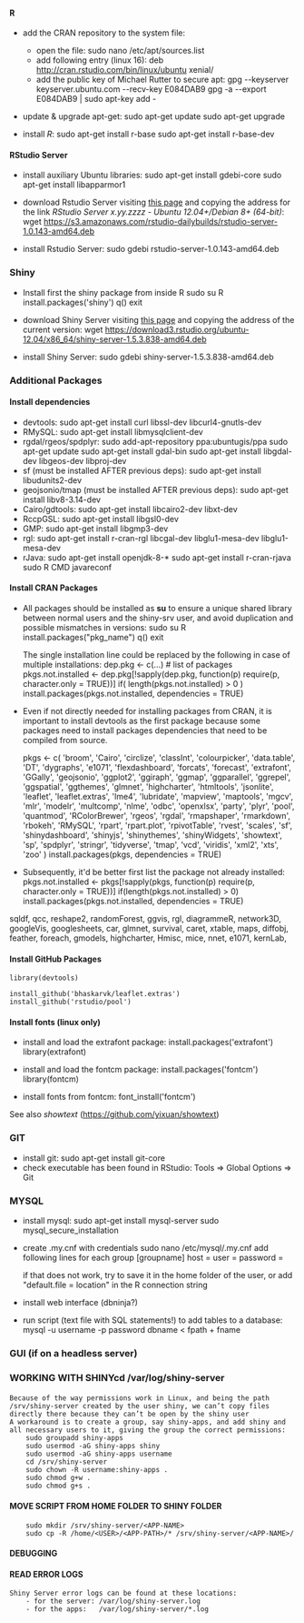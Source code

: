 
#### R

 - add the CRAN repository to the system file: 
   - open the file: sudo nano /etc/apt/sources.list
   - add following entry (linux 16): deb http://cran.rstudio.com/bin/linux/ubuntu xenial/
   - add the public key of Michael Rutter to secure apt: 
		gpg --keyserver keyserver.ubuntu.com --recv-key E084DAB9
		gpg -a --export E084DAB9 | sudo apt-key add -

 - update & upgrade apt-get: 
	sudo apt-get update
	sudo apt-get upgrade
   
 - install *R*: 
	sudo apt-get install r-base
	sudo apt-get install r-base-dev

 #### RStudio Server

 - install auxiliary Ubuntu libraries: 
	sudo apt-get install gdebi-core
	sudo apt-get install libapparmor1

 - download Rstudio Server visiting [this page](http://www.rstudio.com/products/rstudio/download/preview/ '') and copying the address for the link *RStudio Server x.yy.zzzz - Ubuntu 12.04+/Debian 8+ (64-bit)*: 
	wget https://s3.amazonaws.com/rstudio-dailybuilds/rstudio-server-1.0.143-amd64.deb
   
 - install Rstudio Server: sudo gdebi rstudio-server-1.0.143-amd64.deb

 
 ### Shiny

 - Install first the shiny package from inside R
    sudo su
    R
    install.packages('shiny')
    q()
    exit

 - download Shiny Server visiting [this page](https://www.rstudio.com/products/shiny/download-server/ '') and copying the address of the current version: 
	wget https://download3.rstudio.org/ubuntu-12.04/x86_64/shiny-server-1.5.3.838-amd64.deb

 - install Shiny Server: sudo gdebi shiny-server-1.5.3.838-amd64.deb

 
### Additional Packages

#### Install dependencies

 - devtools: 
		sudo apt-get install curl libssl-dev libcurl4-gnutls-dev
 - RMySQL: 
		sudo apt-get install libmysqlclient-dev
 - rgdal/rgeos/spdplyr: 
		sudo add-apt-repository ppa:ubuntugis/ppa 
		sudo apt-get update 
		sudo apt-get install gdal-bin
		sudo apt-get install libgdal-dev libgeos-dev libproj-dev
 - sf (must be installed AFTER previous deps): 
		sudo apt-get install libudunits2-dev
 - geojsonio/tmap (must be installed AFTER previous deps): 
		sudo apt-get install libv8-3.14-dev
 - Cairo/gdtools: sudo apt-get install libcairo2-dev libxt-dev
 - RccpGSL: sudo apt-get install libgsl0-dev
 - GMP: sudo apt-get install libgmp3-dev 
 - rgl: sudo apt-get install r-cran-rgl libcgal-dev libglu1-mesa-dev libglu1-mesa-dev
 - rJava: 
		sudo apt-get install openjdk-8-*
		sudo apt-get install r-cran-rjava
		sudo R CMD javareconf
 
 
 
#### Install CRAN Packages

 - All packages should be installed as **su** to ensure a unique shared library between normal users and the shiny-srv user, and avoid duplication and possible mismatches in versions:
	sudo su
	R
	install.packages("pkg_name")
	q()
	exit

   The single installation line could be replaced by the following in case of multiple installations:
	dep.pkg <- c(...) # list of packages
	pkgs.not.installed <- dep.pkg[!sapply(dep.pkg, function(p) require(p, character.only = TRUE))]
	if( length(pkgs.not.installed) > 0 ) install.packages(pkgs.not.installed, dependencies = TRUE)

 - Even if not directly needed for installing packages from CRAN, it is important to install devtools as the first package because some packages need to install packages dependencies that need to be compiled from source. 

	pkgs <- c(
		'broom', 'Cairo', 'circlize', 'classInt', 'colourpicker', 'data.table', 'DT', 'dygraphs', 'e1071', 'flexdashboard', 'forcats', 'forecast', 'extrafont',
		'GGally', 'geojsonio', 'ggplot2', 'ggiraph', 'ggmap', 'ggparallel', 'ggrepel', 'ggspatial', 'ggthemes', 'glmnet',
		'highcharter', 'htmltools', 'jsonlite', 'leaflet', 'leaflet.extras', 'lme4', 'lubridate', 
		'mapview', 'maptools', 'mgcv', 'mlr', 'modelr', 'multcomp', 'nlme', 'odbc', 'openxlsx', 'party', 'plyr', 'pool', 'quantmod',
		'RColorBrewer', 'rgeos', 'rgdal', 'rmapshaper', 'rmarkdown', 'rbokeh', 'RMySQL', 'rpart', 'rpart.plot', 'rpivotTable', 'rvest', 
		'scales', 'sf', 'shinydashboard', 'shinyjs', 'shinythemes', 'shinyWidgets', 'showtext', 'sp', 'spdplyr', 'stringr', 
		'tidyverse', 'tmap', 'vcd', 'viridis', 'xml2', 'xts', 'zoo'
	)
	install.packages(pkgs, dependencies = TRUE)

 - Subsequently, it'd be better first list the package not already installed:
	pkgs.not.installed <- pkgs[!sapply(pkgs, function(p) require(p, character.only = TRUE))]
	if(length(pkgs.not.installed) > 0) install.packages(pkgs.not.installed, dependencies = TRUE)


sqldf, qcc, reshape2, randomForest, ggvis, rgl, diagrammeR, network3D, googleVis, googlesheets, car, glmnet, survival, caret, xtable,
maps, diffobj, feather, foreach, gmodels, highcharter, Hmisc, mice, nnet, e1071, kernLab, 


	
#### Install GitHub Packages

	
	library(devtools)
	
	install_github('bhaskarvk/leaflet.extras')
	install_github('rstudio/pool')
	

#### Install fonts (linux only)

 - install and load the extrafont package:
	install.packages('extrafont')
	library(extrafont)

 - install and load the fontcm package:
	install.packages('fontcm')
	library(fontcm)

 - install fonts from fontcm:
	font_install('fontcm')

See also *showtext* (https://github.com/yixuan/showtext)


### GIT

 - install git: sudo apt-get install git-core
 - check executable has been found in RStudio: Tools => Global Options => Git
 

### MYSQL

 - install mysql: 
		sudo apt-get install mysql-server
		sudo mysql_secure_installation 
		
 - create .my.cnf with credentials 
		sudo nano /etc/mysql/.my.cnf
		add following lines for each group
		[groupname]
		host = 
		user = 
		password = 
		
	if that does not work, try to save it in the home folder of the user, or add "default.file = location" in the R connection string
 - install web interface (dbninja?)
 
 - run script (text file with SQL statements!) to add tables to a database: 
		mysql -u username -p password dbname < fpath + fname
 


 ### GUI (if on a headless server)



### WORKING WITH SHINYcd /var/log/shiny-server
 
#### 
	Because of the way permissions work in Linux, and being the path /srv/shiny-server created by the user shiny, we can’t copy files directly there because they can’t be open by the shiny user
	A workaround is to create a group, say shiny-apps, and add shiny and all necessary users to it, giving the group the correct permissions:
		sudo groupadd shiny-apps
		sudo usermod -aG shiny-apps shiny
		sudo usermod -aG shiny-apps username
		cd /srv/shiny-server
		sudo chown -R username:shiny-apps .
		sudo chmod g+w .
		sudo chmod g+s .
 
 
#### MOVE SCRIPT FROM HOME FOLDER TO SHINY FOLDER

	
		sudo mkdir /srv/shiny-server/<APP-NAME>
		sudo cp -R /home/<USER>/<APP-PATH>/* /srv/shiny-server/<APP-NAME>/

		
		
#### DEBUGGING


#### READ ERROR LOGS

	Shiny Server error logs can be found at these locations:
		- for the server: /var/log/shiny-server.log
		- for the apps:   /var/log/shiny-server/*.log
		
